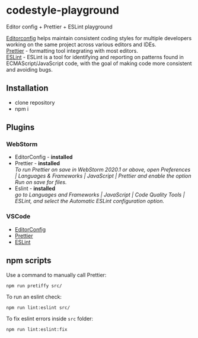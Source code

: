 # codestyle-playground
Editor config + Prettier + ESLint playground

[Editorconfig](https://editorconfig.org/) helps maintain consistent coding styles for multiple developers working on the same project across various editors and IDEs.  
[Prettier](https://prettier.io/) - formatting tool integrating with most editors.  
[ESLint](https://eslint.org/) - ESLint is a tool for identifying and reporting on patterns found in ECMAScript/JavaScript code, with the goal of making code more consistent and avoiding bugs.

## Installation

* clone repository
* npm i

## Plugins

### WebStorm
* EditorConfig - **installed**
* Prettier - **installed**  
  *To run Prettier on save in WebStorm 2020.1 or above, open Preferences | Languages & Frameworks | JavaScript | Prettier and enable the option Run on save for files.*
* Eslint - **installed**  
  *go to Languages and Frameworks | JavaScript | Code Quality Tools | ESLint, and select the Automatic ESLint configuration option.*

### VSCode
* [EditorConfig](https://marketplace.visualstudio.com/items?itemName=EditorConfig.EditorConfig)
* [Prettier](https://marketplace.visualstudio.com/items?itemName=esbenp.prettier-vscode)
* [ESLint](https://marketplace.visualstudio.com/items?itemName=dbaeumer.vscode-eslint)

## npm scripts

Use a command to manually call Prettier:
```
npm run pretiffy src/
```

To run an eslint check:
```
npm run lint:eslint src/
```

To fix eslint errors inside `src` folder:
```
npm run lint:eslint:fix
```
